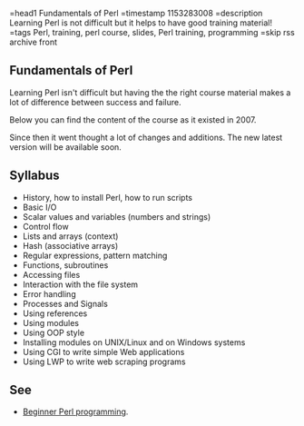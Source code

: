 =head1 Fundamentals of Perl
=timestamp 1153283008
=description Learning Perl is not difficult but it helps to have good training material!
=tags Perl, training, perl course, slides, Perl training, programming
=skip rss archive front

## Fundamentals of Perl

Learning Perl isn't difficult but having the the right course material
makes a lot of difference between success and failure.

Below you can find the content of the course as it existed in 2007.

Since then it went thought a lot of changes and additions. The new latest
version will be available soon.

## Syllabus

* History, how to install Perl, how to run scripts
* Basic I/O
* Scalar values and variables (numbers and strings)
* Control flow
* Lists and arrays (context)
* Hash (associative arrays)
* Regular expressions, pattern matching
* Functions, subroutines
* Accessing files
* Interaction with the file system
* Error handling
* Processes and Signals
* Using references
* Using modules
* Using OOP style
* Installing modules on UNIX/Linux and on Windows systems
* Using CGI to write simple Web applications
* Using LWP to write web scraping programs

## See

* [Beginner Perl programming](/courses/perl).

